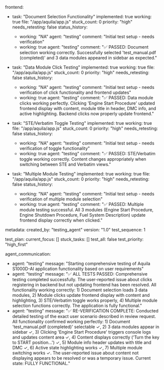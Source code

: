 frontend:
  - task: "Document Selection Functionality"
    implemented: true
    working: true
    file: "/app/aquila/app.js"
    stuck_count: 0
    priority: "high"
    needs_retesting: false
    status_history:
      - working: "NA"
        agent: "testing"
        comment: "Initial test setup - needs verification"
      - working: true
        agent: "testing"
        comment: "✅ PASSED: Document selection working correctly. Successfully selected 'test_manual.pdf (completed)' and 3 data modules appeared in sidebar as expected."

  - task: "Data Module Click Testing"
    implemented: true
    working: true
    file: "/app/aquila/app.js"
    stuck_count: 0
    priority: "high"
    needs_retesting: false
    status_history:
      - working: "NA"
        agent: "testing"
        comment: "Initial test setup - needs verification of click functionality and frontend updates"
      - working: true
        agent: "testing"
        comment: "✅ PASSED: Data module clicks working perfectly. Clicking 'Engine Start Procedure' updated frontend display with content, module title in header, DMC info, and active highlighting. Backend clicks now properly update frontend."

  - task: "STE/Verbatim Toggle Testing"
    implemented: true
    working: true
    file: "/app/aquila/app.js"
    stuck_count: 0
    priority: "high"
    needs_retesting: false
    status_history:
      - working: "NA"
        agent: "testing"
        comment: "Initial test setup - needs verification of toggle functionality"
      - working: true
        agent: "testing"
        comment: "✅ PASSED: STE/Verbatim toggle working correctly. Content changes appropriately when switching between STE and Verbatim views."

  - task: "Multiple Module Testing"
    implemented: true
    working: true
    file: "/app/aquila/app.js"
    stuck_count: 0
    priority: "high"
    needs_retesting: false
    status_history:
      - working: "NA"
        agent: "testing"
        comment: "Initial test setup - needs verification of multiple module selection"
      - working: true
        agent: "testing"
        comment: "✅ PASSED: Multiple module testing successful. All 3 modules (Engine Start Procedure, Engine Shutdown Procedure, Fuel System Description) update frontend display correctly when clicked."

metadata:
  created_by: "testing_agent"
  version: "1.0"
  test_sequence: 1

test_plan:
  current_focus: []
  stuck_tasks: []
  test_all: false
  test_priority: "high_first"

agent_communication:
  - agent: "testing"
    message: "Starting comprehensive testing of Aquila S1000D-AI application functionality based on user requirements"
  - agent: "testing"
    message: "✅ ALL TESTS PASSED: Comprehensive testing completed successfully. The user-reported issue about clicks registering in backend but not updating frontend has been resolved. All functionality working correctly: 1) Document selection loads 3 data modules, 2) Module clicks update frontend display with content and highlighting, 3) STE/Verbatim toggle works properly, 4) Multiple module selection functions correctly. The application is fully functional."
  - agent: "testing"
    message: "✅ RE-VERIFICATION COMPLETE: Conducted detailed testing of the exact user scenario described in review request. All functionality confirmed working perfectly: 1) Document 'test_manual.pdf (completed)' selectable ✓, 2) 3 data modules appear in sidebar ✓, 3) Clicking 'Engine Start Procedure' triggers console logs and updates content area ✓, 4) Content displays correctly ('Turn the key to START position...') ✓, 5) Module info header updates with title and DMC ✓, 6) Active state highlighting works ✓, 7) Multiple module switching works ✓. The user-reported issue about content not displaying appears to be resolved or was a temporary issue. Current state: FULLY FUNCTIONAL."